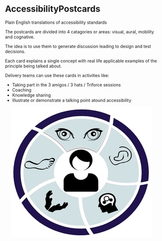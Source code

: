 # AccessibilityPostcards
Plain English translations of accessibility standards

The postcards are divided into 4 catagories or areas: visual, aural, mobility and cognative.

The idea is to use them to generate discussion leading to design and test decisions.

Each card explains a single concept with real life applicable examples of the principle being talked about.

Delivery teams can use these cards in activities like:
  * Taking part in the 3 amigos / 3 hats / Triforce sessions
  * Coaching
  * Knowledge sharing
  * Illustrate or demonstrate a talking point atound accessibility
  
  
<p style="text-align:center;"><img src="/files/Symbol.jpg" alt="Wheel with acccessibiilty images for eyes. ears, head and limbs"></p>
